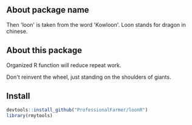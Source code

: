 ## About package name

Then 'loon' is taken from the word 'Kowloon'. Loon stands for dragon in chinese.

## About this package

Organized R function will reduce repeat work.

Don't reinvent the wheel, just standing on the shoulders of giants.

## Install

```r
devtools::install_github("ProfessionalFarmer/loonR")
library(rmytools)
```


